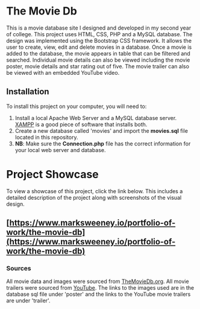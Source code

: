 # The Movie Db

This is a movie database site I designed and developed in my second year of college. This project uses HTML, CSS, PHP and a MySQL database. The design was implemented using the Bootstrap CSS framework. It allows the user to create, view, edit and delete movies in a database. Once a movie is added to the database, the movie appears in table that can be filtered and searched. Individual movie details can also be viewed including the movie poster, movie details and star rating out of five. The movie trailer can also be viewed with an embedded YouTube video.  


## Installation
To install this project on your computer, you will need to:
1. Install a local Apache Web Server and a MySQL database server. [XAMPP](https://www.apachefriends.org/index.html) is a good piece of software that installs both.   
2. Create a new database called 'movies' and import the __movies.sql__ file located in this repository.
3. __NB__: Make sure the __Connection.php__ file has the correct information for your local web server and database.

# Project Showcase
To view a showcase of this project, click the link below. This includes a detailed description of the project along with screenshots of the visual design.

## [https://www.marksweeney.io/portfolio-of-work/the-movie-db](https://www.marksweeney.io/portfolio-of-work/the-movie-db)

### Sources
All movie data and images were sourced from [TheMovieDb.org](https://www.themoviedb.org/). All movie trailers were sourced from [YouTube](https://www.youtube.com/). The links to the images used are in the database sql file under 'poster' and the links to the YouTube movie trailers are under 'trailer'.
